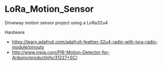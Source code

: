 # LoRa_Motion_Sensor
Driveway motion sensor project using a LoRa32u4

Hardware
 * https://learn.adafruit.com/adafruit-feather-32u4-radio-with-lora-radio-module/pinouts
 * http://www.mpja.com/PIR-Motion-Detector-for-Arduino/productinfo/31227+SC/
 
